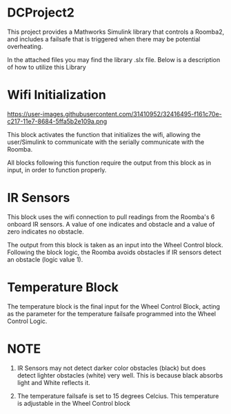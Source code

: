 # DCProject2
This project provides a Mathworks Simulink library that controls a Roomba2, and includes a failsafe that is triggered when there may be potential overheating.

In the attached files you may find the library .slx file. Below is a description of how to utilize this Library


# Wifi Initialization

https://user-images.githubusercontent.com/31410952/32416495-f161c70e-c217-11e7-8684-5ffa5b2e109a.png

This block activates the function that initializes the wifi, allowing the user/Simulink to communicate with the serially communicate with the Roomba.

All blocks following this function require the output from this block as in input, in order to function properly.

# IR Sensors
This block uses the wifi connection to pull readings from the Roomba's 6 onboard IR sensors. A value of one indicates and obstacle and a value of zero indicates no obstacle.

The output from this block is taken as an input into the Wheel Control block. Following the block logic, the Roomba avoids obstacles if IR sensors detect an obstacle (logic value 1).

# Temperature Block
The temperature block is the final input for the Wheel Control Block, acting as the parameter for the temperature failsafe programmed into the Wheel Control Logic.

# NOTE
1. IR Sensors may not detect darker color obstacles (black) but does detect lighter obstacles (white) very well. This is because black absorbs light and White reflects it.

2. The temperature failsafe is set to 15 degrees Celcius. This temperature is adjustable in the Wheel Control block

